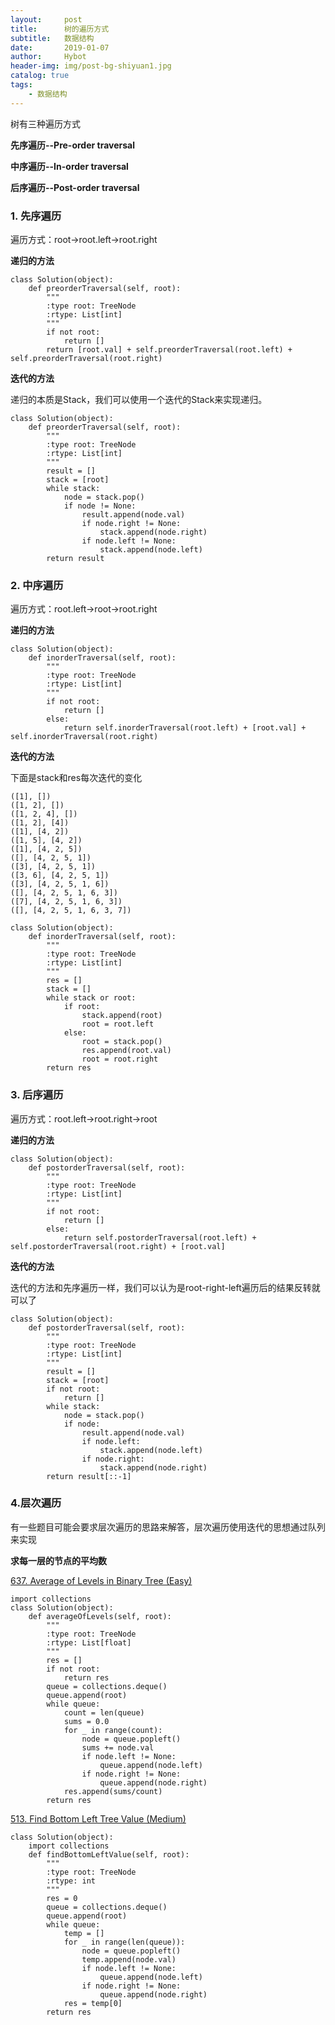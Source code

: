 ```yaml
---
layout:     post
title:      树的遍历方式
subtitle:   数据结构
date:       2019-01-07
author:     Hybot
header-img: img/post-bg-shiyuan1.jpg
catalog: true
tags:
    - 数据结构
---
```


树有三种遍历方式

**先序遍历--Pre-order traversal**

**中序遍历--In-order traversal**

**后序遍历--Post-order traversal**

### 1. 先序遍历

遍历方式：root->root.left->root.right

**递归的方法**
```
class Solution(object):
    def preorderTraversal(self, root):
        """
        :type root: TreeNode
        :rtype: List[int]
        """
        if not root:
            return []
        return [root.val] + self.preorderTraversal(root.left) + self.preorderTraversal(root.right)
```

**迭代的方法**

递归的本质是Stack，我们可以使用一个迭代的Stack来实现递归。

```
class Solution(object):
    def preorderTraversal(self, root):
        """
        :type root: TreeNode
        :rtype: List[int]
        """
        result = []
        stack = [root]
        while stack:
            node = stack.pop()
            if node != None:
                result.append(node.val)
                if node.right != None:
                    stack.append(node.right)
                if node.left != None:
                    stack.append(node.left)
        return result
```

### 2. 中序遍历

遍历方式：root.left->root->root.right

**递归的方法**

```
class Solution(object):
    def inorderTraversal(self, root):
        """
        :type root: TreeNode
        :rtype: List[int]
        """
        if not root:
            return []
        else:
            return self.inorderTraversal(root.left) + [root.val] + self.inorderTraversal(root.right)
```

**迭代的方法**

下面是stack和res每次迭代的变化
```
([1], [])
([1, 2], [])
([1, 2, 4], [])
([1, 2], [4])
([1], [4, 2])
([1, 5], [4, 2])
([1], [4, 2, 5])
([], [4, 2, 5, 1])
([3], [4, 2, 5, 1])
([3, 6], [4, 2, 5, 1])
([3], [4, 2, 5, 1, 6])
([], [4, 2, 5, 1, 6, 3])
([7], [4, 2, 5, 1, 6, 3])
([], [4, 2, 5, 1, 6, 3, 7])
```

```
class Solution(object):
    def inorderTraversal(self, root):
        """
        :type root: TreeNode
        :rtype: List[int]
        """
        res = []
        stack = []
        while stack or root:
            if root:
                stack.append(root)
                root = root.left
            else:
                root = stack.pop()
                res.append(root.val)
                root = root.right
        return res
```

### 3. 后序遍历

遍历方式：root.left->root.right->root

**递归的方法**

```
class Solution(object):
    def postorderTraversal(self, root):
        """
        :type root: TreeNode
        :rtype: List[int]
        """
        if not root:
            return []
        else:
            return self.postorderTraversal(root.left) + self.postorderTraversal(root.right) + [root.val]
```

**迭代的方法**

迭代的方法和先序遍历一样，我们可以认为是root-right-left遍历后的结果反转就可以了

```
class Solution(object):
    def postorderTraversal(self, root):
        """
        :type root: TreeNode
        :rtype: List[int]
        """
        result = []
        stack = [root]
        if not root:
            return []
        while stack:
            node = stack.pop()
            if node:
                result.append(node.val)
                if node.left:
                    stack.append(node.left)
                if node.right:
                    stack.append(node.right)
        return result[::-1]
```

### 4.层次遍历

有一些题目可能会要求层次遍历的思路来解答，层次遍历使用迭代的思想通过队列来实现

**求每一层的节点的平均数**

[637\. Average of Levels in Binary Tree (Easy)](https://leetcode.com/problems/average-of-levels-in-binary-tree/description/)

```
import collections
class Solution(object):
    def averageOfLevels(self, root):
        """
        :type root: TreeNode
        :rtype: List[float]
        """
        res = []
        if not root:
            return res
        queue = collections.deque()
        queue.append(root)
        while queue:
            count = len(queue)
            sums = 0.0
            for _ in range(count):
                node = queue.popleft()
                sums += node.val
                if node.left != None:
                    queue.append(node.left)
                if node.right != None:
                    queue.append(node.right)
            res.append(sums/count)
        return res
```

[513\. Find Bottom Left Tree Value (Medium)](https://leetcode.com/problems/find-bottom-left-tree-value/description/)

```
class Solution(object):
    import collections
    def findBottomLeftValue(self, root):
        """
        :type root: TreeNode
        :rtype: int
        """
        res = 0
        queue = collections.deque()
        queue.append(root)
        while queue:
            temp = []
            for _ in range(len(queue)):
                node = queue.popleft()
                temp.append(node.val)
                if node.left != None:
                    queue.append(node.left)
                if node.right != None:
                    queue.append(node.right)
            res = temp[0]
        return res
```
